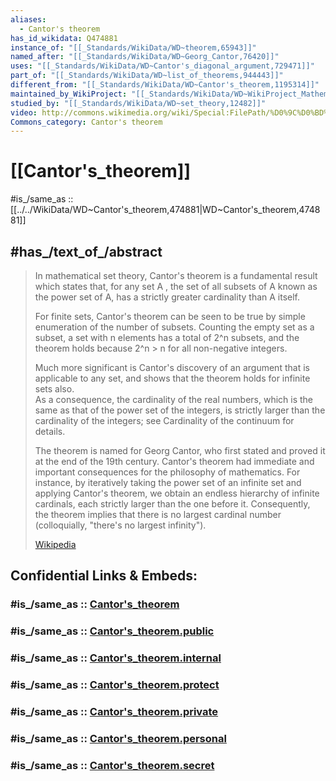 ```yaml
---
aliases:
  - Cantor's theorem
has_id_wikidata: Q474881
instance_of: "[[_Standards/WikiData/WD~theorem,65943]]"
named_after: "[[_Standards/WikiData/WD~Georg_Cantor,76420]]"
uses: "[[_Standards/WikiData/WD~Cantor's_diagonal_argument,729471]]"
part_of: "[[_Standards/WikiData/WD~list_of_theorems,944443]]"
different_from: "[[_Standards/WikiData/WD~Cantor's_theorem,1195314]]"
maintained_by_WikiProject: "[[_Standards/WikiData/WD~WikiProject_Mathematics,8487137]]"
studied_by: "[[_Standards/WikiData/WD~set_theory,12482]]"
video: http://commons.wikimedia.org/wiki/Special:FilePath/%D0%9C%D0%BD%D0%BE%D0%B6%D0%B5%D1%81%D1%82%D0%B2%D0%B0.webm
Commons_category: Cantor's theorem
---
```


# [[Cantor's_theorem]] 

#is_/same_as :: [[../../WikiData/WD~Cantor's_theorem,474881|WD~Cantor's_theorem,474881]] 

## #has_/text_of_/abstract 

> In mathematical set theory, Cantor's theorem is a fundamental result 
> which states that, for any set  A , 
> the set of all subsets of A
>  known as the power set of A,  has a strictly greater cardinality than A itself. 
>
> For finite sets, Cantor's theorem can be seen to be true by simple enumeration of the number of subsets. Counting the empty set as a subset, a set with n elements 
> has a total of 2^n subsets, and the theorem holds because 2^n > n 
>  for all non-negative integers.
>
> Much more significant is Cantor's discovery of an argument that is applicable to any set, 
> and shows that the theorem holds for infinite sets also.  
> As a consequence, the cardinality of the real numbers, 
> which is the same as that of the power set of the integers, 
> is strictly larger than the cardinality of the integers; 
> see Cardinality of the continuum for details.
>
> The theorem is named for Georg Cantor, who first stated and proved it at the end of the 19th century.  Cantor's theorem had immediate and important consequences for the philosophy of mathematics.  For instance, by iteratively taking the power set of an infinite set and applying Cantor's theorem, we obtain an endless hierarchy of infinite cardinals, each strictly larger than the one before it.  Consequently, the theorem implies that there is no largest cardinal number (colloquially, "there's no largest infinity").
>
> [Wikipedia](https://en.wikipedia.org/wiki/Cantor's%20theorem) 


## Confidential Links & Embeds: 

### #is_/same_as :: [Cantor's_theorem](/_Standards/Mathematics/Set_Theory/Cantor's_theorem.md) 

### #is_/same_as :: [Cantor's_theorem.public](/_public/Mathematics/Set_Theory/Cantor's_theorem.public.md) 

### #is_/same_as :: [Cantor's_theorem.internal](/_internal/Mathematics/Set_Theory/Cantor's_theorem.internal.md) 

### #is_/same_as :: [Cantor's_theorem.protect](/_protect/Mathematics/Set_Theory/Cantor's_theorem.protect.md) 

### #is_/same_as :: [Cantor's_theorem.private](/_private/Mathematics/Set_Theory/Cantor's_theorem.private.md) 

### #is_/same_as :: [Cantor's_theorem.personal](/_personal/Mathematics/Set_Theory/Cantor's_theorem.personal.md) 

### #is_/same_as :: [Cantor's_theorem.secret](/_secret/Mathematics/Set_Theory/Cantor's_theorem.secret.md)

